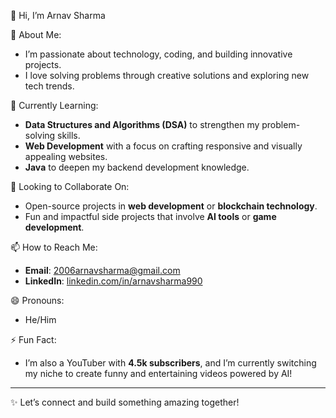 👋 Hi, I’m Arnav Sharma

👀 About Me:
- I’m passionate about technology, coding, and building innovative projects.
- I love solving problems through creative solutions and exploring new tech trends.

🌱 Currently Learning:
- **Data Structures and Algorithms (DSA)** to strengthen my problem-solving skills.
- **Web Development** with a focus on crafting responsive and visually appealing websites.
- **Java** to deepen my backend development knowledge.

💞️ Looking to Collaborate On:
- Open-source projects in **web development** or **blockchain technology**.
- Fun and impactful side projects that involve **AI tools** or **game development**.

📫 How to Reach Me:
- **Email**: 2006arnavsharma@gmail.com  
- **LinkedIn**: [linkedin.com/in/arnavsharma990](https://linkedin.com/in/arnavsharma990) 

😄 Pronouns:
- He/Him

⚡ Fun Fact:
- I’m also a YouTuber with **4.5k subscribers**, and I’m currently switching my niche to create funny and entertaining videos powered by AI!

---

✨ Let’s connect and build something amazing together!

